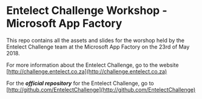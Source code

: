 # Entelect Challenge Workshop - Microsoft App Factory

This repo contains all the assets and slides for the worshop held by the Entelect Challenge team at the Microsoft App Factory on the 23rd of May 2018. 

For more information about the Entelect Challenge, go to the website [http://challenge.entelect.co.za](http://challenge.entelect.co.za)

For the ***official repository*** for the Entelect Challenge, go to [http://github.com/EntelectChallenge](http://github.com/EntelectChallenge)